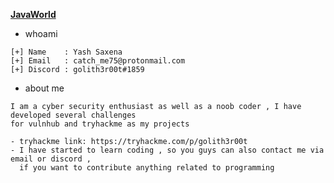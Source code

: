 

<b><a href="/JavaWorld/">JavaWorld</a></b>



- whoami

```
[+] Name    : Yash Saxena
[+] Email   : catch_me75@protonmail.com
[+] Discord : golith3r00t#1859 

```
- about me

```
I am a cyber security enthusiast as well as a noob coder , I have developed several challenges
for vulnhub and tryhackme as my projects

- tryhackme link: https://tryhackme.com/p/golith3r00t
- I have started to learn coding , so you guys can also contact me via email or discord ,
  if you want to contribute anything related to programming

```
